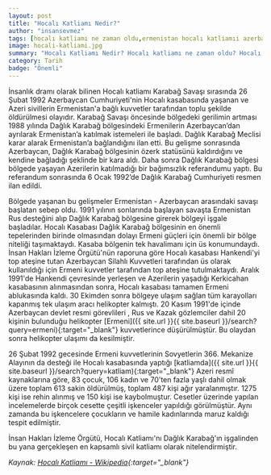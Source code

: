 ```yaml
---
layout: post
title: "Hocalı Katliamı Nedir?"
author: "insansevmez"
tags: [hocalı katliamı ne zaman oldu,ermenistan hocalı katliamıi azerbaycan hocalı kasabası,Karabağ Savaşı Katliamı,hocalı katliamı,hocalı katliamı - ermeni vahşeti,hocalı katliamı 1992,hocalı katliamı bebek,hocalı katliamı bilgi,hocalı katliamı bilinmeyenler,hocalı katliamı ne zaman,insan sevmez tarihi]
image: hocali-katliami.jpg
summary: "Hocalı Katliamı Nedir? Hocalı katliamı ne zaman oldu? Hocalı katliamı bilinmeyenler. Hocalı katliamı tarihi Ermenistan Hocalı Katliamı Azerbaycan Hocalı Kasabası Karabağ Savaşı Katliamı"
category: Tarih
badge: "Önemli"
---
```


İnsanlık dramı olarak bilinen Hocalı katliamı Karabağ Savaşı sırasında 26 Şubat 1992 Azerbaycan Cumhuriyeti'nin Hocalı kasabasında yaşanan ve Azeri sivillerin Ermenistan'a bağlı kuvvetler tarafından toplu şekilde öldürülmesi olayıdır. Karabağ Savaşı öncesinde bölgedeki gerilimin artması 1988 yılında Dağlık Karabağ bölgesindeki Ermenilerin Azerbaycan’dan ayrılarak Ermenistan’a katılmak istemeleri ile başladı. Dağlık Karabağ Meclisi karar alarak Ermenistan’a bağlandığını ilan etti. Bu gelişme sonrasında Azerbaycan, Dağlık Karabağ bölgesinin özerk statüsünü kaldırdığını ve kendine bağladığı şeklinde bir kara aldı. Daha sonra Dağlık Karabağ bölgesi bölgede yaşayan Azerilerin katılmadığı bir bağımsızlık referandumu yaptı. Bu referandum sonrasında 6 Ocak 1992’de Dağlık Karabağ Cumhuriyeti resmen ilan edildi.


Bölgede yaşanan bu gelişmeler Ermenistan - Azerbaycan arasındaki savaşı başlatan sebep oldu. 1991 yılının sonlarında başlayan savaşta Ermenistan Rus desteğini alıp Dağlık Karabağ bölgesine girerek bölgeyi işgale başladılar. Hocalı Kasabası Dağlık Karabağ bölgesinin en önemli tepelerinden birinde olmasından dolayı Ermeni güçleri için önemli bir bölge niteliği taşımaktaydı. Kasaba bölgenin tek havalimanı için üs konumundaydı. İnsan Hakları İzleme Örgütü'nün raporuna göre Hocalı kasabası Hankendi'yi top ateşine tutan Azerbaycan Silahlı Kuvvetleri tarafından üs olarak kullanıldığı için Ermeni kuvvetler tarafından top ateşine tutulmaktaydı. Aralık 1991'de Hankendi çevresinde yerleşen ve Azerilerin yaşadığı Kerkicahan kasabasının alınmasından sonra, Hocalı kasabası tamamen Ermeni ablukasında kaldı. 30 Ekimden sonra bölgeye ulaşım sağlan tüm karayolları kapanmış tek ulaşım aracı helikopter kalmıştı. 20 Kasım 1991'de içinde Azerbaycan devlet resmi görevlileri , Rus ve Kazak gözlemciler dahil 20 kişinin bulunduğu helikopter [Ermeni]({{ site.url }}{{ site.baseurl }}/search?query=ermeni){:target="_blank"} kuvvetlerince düşürülmüştür. Bu olaydan sonra helikopter ulaşımı da kesilmiştir.

26 Şubat 1992 gecesinde Ermeni kuvvetlerinin Sovyetlerin 366. Mekanize Alayının da desteği ile Hocalı kasabasında yaptığı [katliamda]({{ site.url }}{{ site.baseurl }}/search?query=katliam){:target="_blank"} Azeri resmî kaynaklarına göre, 83 çocuk, 106 kadın ve 70'ten fazla yaşlı dahil olmak üzere toplam 613 sakin öldürülmüş, toplam 487 kişi ağır yaralanmıştır. 1275 kişi ise rehin alınmış ve 150 kişi ise kaybolmuştur. Cesetler üzerinde yapılan incelemelerde birçok cesette çeşitli işkenceler yapıldığı görülmüştür. Aynı zamanda bu işkencelere çocukların ve hamile kadınlarında maruz kaldığı tespit edilmiştir.

İnsan Hakları İzleme Örgütü, Hocalı Katliamı'nı Dağlık Karabağ'ın işgalinden bu yana gerçekleşen en kapsamlı sivil katliamı olarak nitelendirmiştir.

*Kaynak: [Hocalı Katliamı - Wikipedia](https://tr.wikipedia.org/wiki/Hocalı_Katliamı){:target="_blank"}*
